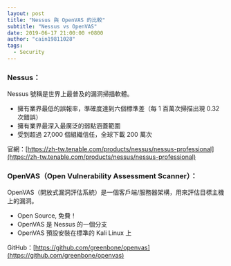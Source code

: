 ```yaml
---
layout: post
title: "Nessus 與 OpenVAS 的比較"
subtitle: "Nessus vs OpenVAS"
date: 2019-06-17 21:00:00 +0800
author: "cain19811028"
tags:
  - Security
---
```


### Nessus： 
Nessus 號稱是世界上最普及的漏洞掃描軟體。
 - 擁有業界最低的誤報率，準確度達到六個標準差（每 1 百萬次掃描出現 0.32 次錯誤）
 - 擁有業界最深入最廣泛的弱點涵蓋範圍
 - 受到超過 27,000 個組織信任，全球下載 200 萬次

官網：[https://zh-tw.tenable.com/products/nessus/nessus-professional](https://zh-tw.tenable.com/products/nessus/nessus-professional)

### OpenVAS（Open Vulnerability Assessment Scanner）：
OpenVAS（開放式漏洞評估系統）是一個客戶端/服務器架構，用來評估目標主機上的漏洞。
 - Open Source, 免費！
 - OpenVAS 是 Nessus 的一個分支
 - OpenVAS 預設安裝在標準的 Kali Linux 上

GitHub：[https://github.com/greenbone/openvas](https://github.com/greenbone/openvas)